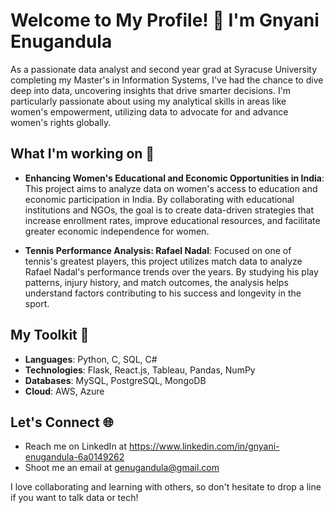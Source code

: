 # Welcome to My Profile! 👔 I'm Gnyani Enugandula

As a passionate data analyst and second year grad at Syracuse University completing my Master's in Information Systems, I've had the chance to dive deep into data, uncovering insights that drive smarter decisions. I'm particularly passionate about using my analytical skills in areas like women's empowerment, utilizing data to advocate for and advance women's rights globally.

## What I'm working on 🚀
- **Enhancing Women's Educational and Economic Opportunities in India**: This project aims to analyze data on women's access to education and economic participation in India. By collaborating with educational institutions and NGOs, the goal is to create data-driven strategies that increase enrollment rates, improve educational resources, and facilitate greater economic independence for women.

- **Tennis Performance Analysis: Rafael Nadal**: Focused on one of tennis's greatest players, this project utilizes match data to analyze Rafael Nadal's performance trends over the years. By studying his play patterns, injury history, and match outcomes, the analysis helps understand factors contributing to his success and longevity in the sport.
  
## My Toolkit 🧰
- **Languages**: Python, C, SQL, C#
- **Technologies**: Flask, React.js, Tableau, Pandas, NumPy
- **Databases**: MySQL, PostgreSQL, MongoDB
- **Cloud**: AWS, Azure

## Let's Connect 🌐
- Reach me on LinkedIn at https://www.linkedin.com/in/gnyani-enugandula-6a0149262
- Shoot me an email at genugandula@gmail.com
  
I love collaborating and learning with others, so don't hesitate to drop a line if you want to talk data or tech!


